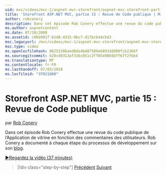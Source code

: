 ```yaml
---
uid: mvc/videos/mvc-1/aspnet-mvc-storefront/aspnet-mvc-storefront-part-15-public-code-review
title: 'Storefront ASP.NET MVC, partie 15 : Revue de Code publique | Microsoft Docs'
author: robconery
description: Dans cet épisode Rob Conery effectue une revue du code publique de l’Application de vitrine en fonction des commentaires des utilisateurs. Rob Conery a documenté à chaque étape du développement...
ms.author: aspnetcontent
ms.date: 07/10/2008
ms.assetid: c06b991f-b1d8-4315-9bc7-d17bc644cbd3
msc.legacyurl: /mvc/videos/mvc-1/aspnet-mvc-storefront/aspnet-mvc-storefront-part-15-public-code-review
msc.type: video
ms.openlocfilehash: 06253386aed8da4b487509e6893dd909fcb2266f
ms.sourcegitcommit: b28cd0313af316c051c2ff8549865bff67f2fbb4
ms.translationtype: MT
ms.contentlocale: fr-FR
ms.lasthandoff: 07/05/2018
ms.locfileid: "37821808"
---
```

<a name="aspnet-mvc-storefront-part-15-public-code-review"></a>Storefront ASP.NET MVC, partie 15 : Revue de Code publique
====================
par [Rob Conery](https://github.com/robconery)

Dans cet épisode Rob Conery effectue une revue du code publique de l’Application de vitrine en fonction des commentaires des utilisateurs. Rob Conery a documenté à chaque étape du processus de développement sur son [blog](http://blog.wekeroad.com/mvc-storefront/mvcstore-part-15/).

[&#9654;Regardez la vidéo (37 minutes)](https://channel9.msdn.com/Blogs/ASP-NET-Site-Videos/aspnet-mvc-storefront-part-15-public-code-review)

> [!div class="step-by-step"]
> [Précédent](aspnet-mvc-storefront-part-14-rich-client-interaction.md)
> [Suivant](aspnet-mvc-storefront-part-16-membership-redo-with-openid.md)
